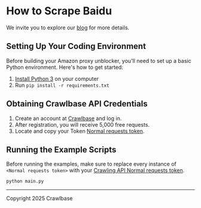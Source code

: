# How to Scrape Baidu

We invite you to explore our [blog](https://crawlbase.com/blog/how-to-scrape-baidu/) for more details.

## Setting Up Your Coding Environment

Before building your Amazon proxy unblocker, you'll need to set up a basic Python environment. Here's how to get started:

1. [Install Python 3](https://kinsta.com/knowledgebase/install-python/#how-to-install-python) on your computer
2. Run `pip install -r requirements.txt`

## Obtaining Crawlbase API Credentials

1. Create an account at [Crawlbase](https://crawlbase.com/signup) and log in.
2. After registration, you will receive 5,000 free requests.
3. Locate and copy your Token [Normal requests token](https://crawlbase.com/dashboard/account/docs).

## Running the Example Scripts

Before running the examples, make sure to replace every instance of `<Normal requests token>` with your [Crawling API Normal requests token](https://crawlbase.com/dashboard/account/docs).

```bash
python main.py
```

---

Copyright 2025 Crawlbase
